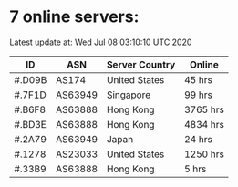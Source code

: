 # 7 online servers:

Latest update at: Wed Jul 08 03:10:10 UTC 2020

| ID | ASN | Server Country | Online |
| -- | --- | -------------- | ------ |
| #.D09B | AS174 | United States | 45 hrs |
| #.7F1D | AS63949 | Singapore | 99 hrs |
| #.B6F8 | AS63888 | Hong Kong | 3765 hrs |
| #.BD3E | AS63888 | Hong Kong | 4834 hrs |
| #.2A79 | AS63949 | Japan | 24 hrs |
| #.1278 | AS23033 | United States | 1250 hrs |
| #.33B9 | AS63888 | Hong Kong | 5 hrs |

